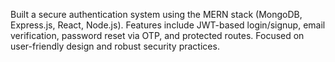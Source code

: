 Built a secure authentication system using the MERN stack (MongoDB, Express.js, React, 
Node.js). Features include JWT-based login/signup, email verification, password reset via 
OTP, and protected routes. Focused on user-friendly design and robust security 
practices.
